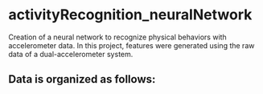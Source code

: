 # activityRecognition_neuralNetwork
Creation of a neural network to recognize physical behaviors with accelerometer data. 
In this project, features were generated using the raw data of a dual-accelerometer system. 

Data is organized as follows:
-
